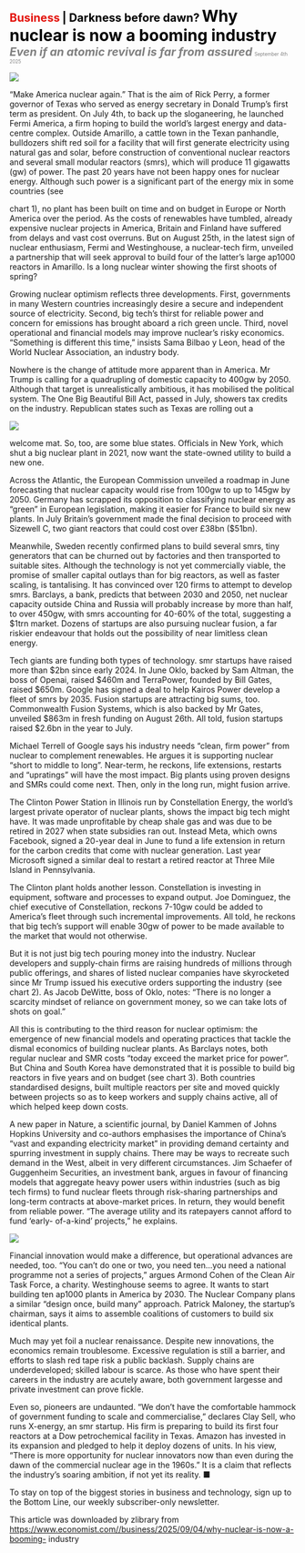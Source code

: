 <span style="color:#E3120B; font-size:14.9pt; font-weight:bold;">Business</span> <span style="color:#000000; font-size:14.9pt; font-weight:bold;">| Darkness before dawn?</span>
<span style="color:#000000; font-size:21.0pt; font-weight:bold;">Why nuclear is now a booming industry</span>
<span style="color:#808080; font-size:14.9pt; font-weight:bold; font-style:italic;">Even if an atomic revival is far from assured</span>
<span style="color:#808080; font-size:6.2pt;">September 4th 2025</span>

![](../images/051_Why_nuclear_is_now_a_booming_industry/p0206_img01.jpeg)

“Make America nuclear again.” That is the aim of Rick Perry, a former governor of Texas who served as energy secretary in Donald Trump’s first term as president. On July 4th, to back up the sloganeering, he launched Fermi America, a firm hoping to build the world’s largest energy and data- centre complex. Outside Amarillo, a cattle town in the Texan panhandle, bulldozers shift red soil for a facility that will first generate electricity using natural gas and solar, before construction of conventional nuclear reactors and several small modular reactors (smrs), which will produce 11 gigawatts (gw) of power. The past 20 years have not been happy ones for nuclear energy. Although such power is a significant part of the energy mix in some countries (see

chart 1), no plant has been built on time and on budget in Europe or North America over the period. As the costs of renewables have tumbled, already expensive nuclear projects in America, Britain and Finland have suffered from delays and vast cost overruns. But on August 25th, in the latest sign of nuclear enthusiasm, Fermi and Westinghouse, a nuclear-tech firm, unveiled a partnership that will seek approval to build four of the latter’s large ap1000 reactors in Amarillo. Is a long nuclear winter showing the first shoots of spring?

Growing nuclear optimism reflects three developments. First, governments in many Western countries increasingly desire a secure and independent source of electricity. Second, big tech’s thirst for reliable power and concern for emissions has brought aboard a rich green uncle. Third, novel operational and financial models may improve nuclear’s risky economics. “Something is different this time,” insists Sama Bilbao y Leon, head of the World Nuclear Association, an industry body.

Nowhere is the change of attitude more apparent than in America. Mr Trump is calling for a quadrupling of domestic capacity to 400gw by 2050. Although that target is unrealistically ambitious, it has mobilised the political system. The One Big Beautiful Bill Act, passed in July, showers tax credits on the industry. Republican states such as Texas are rolling out a

![](../images/051_Why_nuclear_is_now_a_booming_industry/p0207_img01.jpeg)

welcome mat. So, too, are some blue states. Officials in New York, which shut a big nuclear plant in 2021, now want the state-owned utility to build a new one.

Across the Atlantic, the European Commission unveiled a roadmap in June forecasting that nuclear capacity would rise from 100gw to up to 145gw by 2050. Germany has scrapped its opposition to classifying nuclear energy as “green” in European legislation, making it easier for France to build six new plants. In July Britain’s government made the final decision to proceed with Sizewell C, two giant reactors that could cost over £38bn ($51bn).

Meanwhile, Sweden recently confirmed plans to build several smrs, tiny generators that can be churned out by factories and then transported to suitable sites. Although the technology is not yet commercially viable, the promise of smaller capital outlays than for big reactors, as well as faster scaling, is tantalising. It has convinced over 120 firms to attempt to develop smrs. Barclays, a bank, predicts that between 2030 and 2050, net nuclear capacity outside China and Russia will probably increase by more than half, to over 450gw, with smrs accounting for 40-60% of the total, suggesting a $1trn market. Dozens of startups are also pursuing nuclear fusion, a far riskier endeavour that holds out the possibility of near limitless clean energy.

Tech giants are funding both types of technology. smr startups have raised more than $2bn since early 2024. In June Oklo, backed by Sam Altman, the boss of Openai, raised $460m and TerraPower, founded by Bill Gates, raised $650m. Google has signed a deal to help Kairos Power develop a fleet of smrs by 2035. Fusion startups are attracting big sums, too. Commonwealth Fusion Systems, which is also backed by Mr Gates, unveiled $863m in fresh funding on August 26th. All told, fusion startups raised $2.6bn in the year to July.

Michael Terrell of Google says his industry needs “clean, firm power” from nuclear to complement renewables. He argues it is supporting nuclear “short to middle to long”. Near-term, he reckons, life extensions, restarts and “upratings” will have the most impact. Big plants using proven designs and SMRs could come next. Then, only in the long run, might fusion arrive.

The Clinton Power Station in Illinois run by Constellation Energy, the world’s largest private operator of nuclear plants, shows the impact big tech might have. It was made unprofitable by cheap shale gas and was due to be retired in 2027 when state subsidies ran out. Instead Meta, which owns Facebook, signed a 20-year deal in June to fund a life extension in return for the carbon credits that come with nuclear generation. Last year Microsoft signed a similar deal to restart a retired reactor at Three Mile Island in Pennsylvania.

The Clinton plant holds another lesson. Constellation is investing in equipment, software and processes to expand output. Joe Dominguez, the chief executive of Constellation, reckons 7-10gw could be added to America’s fleet through such incremental improvements. All told, he reckons that big tech’s support will enable 30gw of power to be made available to the market that would not otherwise.

But it is not just big tech pouring money into the industry. Nuclear developers and supply-chain firms are raising hundreds of millions through public offerings, and shares of listed nuclear companies have skyrocketed since Mr Trump issued his executive orders supporting the industry (see chart 2). As Jacob DeWitte, boss of Oklo, notes: “There is no longer a scarcity mindset of reliance on government money, so we can take lots of shots on goal.”

All this is contributing to the third reason for nuclear optimism: the emergence of new financial models and operating practices that tackle the dismal economics of building nuclear plants. As Barclays notes, both regular nuclear and SMR costs “today exceed the market price for power”. But China and South Korea have demonstrated that it is possible to build big reactors in five years and on budget (see chart 3). Both countries standardised designs, built multiple reactors per site and moved quickly between projects so as to keep workers and supply chains active, all of which helped keep down costs.

A new paper in Nature, a scientific journal, by Daniel Kammen of Johns Hopkins University and co-authors emphasises the importance of China’s “vast and expanding electricity market” in providing demand certainty and spurring investment in supply chains. There may be ways to recreate such demand in the West, albeit in very different circumstances. Jim Schaefer of Guggenheim Securities, an investment bank, argues in favour of financing models that aggregate heavy power users within industries (such as big tech firms) to fund nuclear fleets through risk-sharing partnerships and long-term contracts at above-market prices. In return, they would benefit from reliable power. “The average utility and its ratepayers cannot afford to fund ‘early- of-a-kind’ projects,” he explains.

![](../images/051_Why_nuclear_is_now_a_booming_industry/p0210_img01.jpeg)

Financial innovation would make a difference, but operational advances are needed, too. “You can’t do one or two, you need ten…you need a national programme not a series of projects,” argues Armond Cohen of the Clean Air Task Force, a charity. Westinghouse seems to agree. It wants to start building ten ap1000 plants in America by 2030. The Nuclear Company plans a similar “design once, build many” approach. Patrick Maloney, the startup’s chairman, says it aims to assemble coalitions of customers to build six identical plants.

Much may yet foil a nuclear renaissance. Despite new innovations, the economics remain troublesome. Excessive regulation is still a barrier, and efforts to slash red tape risk a public backlash. Supply chains are underdeveloped; skilled labour is scarce. As those who have spent their careers in the industry are acutely aware, both government largesse and private investment can prove fickle.

Even so, pioneers are undaunted. “We don’t have the comfortable hammock of government funding to scale and commercialise,” declares Clay Sell, who runs X-energy, an smr startup. His firm is preparing to build its first four reactors at a Dow petrochemical facility in Texas. Amazon has invested in its expansion and pledged to help it deploy dozens of units. In his view, “There is more opportunity for nuclear innovators now than even during the dawn of the commercial nuclear age in the 1960s.” It is a claim that reflects the industry’s soaring ambition, if not yet its reality. ■

To stay on top of the biggest stories in business and technology, sign up to the Bottom Line, our weekly subscriber-only newsletter.

This article was downloaded by zlibrary from https://www.economist.com//business/2025/09/04/why-nuclear-is-now-a-booming- industry